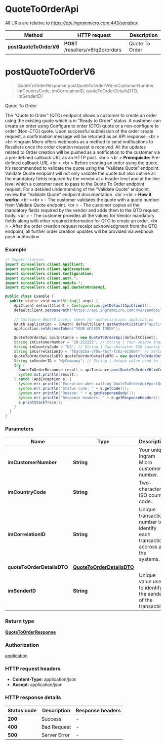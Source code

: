 # QuoteToOrderApi

All URIs are relative to *https://api.ingrammicro.com:443/sandbox*

| Method | HTTP request | Description |
|------------- | ------------- | -------------|
| [**postQuoteToOrderV6**](QuoteToOrderApi.md#postQuoteToOrderV6) | **POST** /resellers/v6/q2o/orders | Quote To Order |


<a id="postQuoteToOrderV6"></a>
# **postQuoteToOrderV6**
> QuoteToOrderResponse postQuoteToOrderV6(imCustomerNumber, imCountryCode, imCorrelationID, quoteToOrderDetailsDTO, imSenderID)

Quote To Order

The “Quote to Order” (QTO) endpoint allows a customer to create an order using the existing quote which is in “Ready to Order” status. A customer can create an order using Configure to order (CTO) quote or a non-configure to order (Non-CTO) quote. Upon successful submission of the order create request, a confirmation message will be returned as an API response. &lt;br &gt; &lt;br &gt;Ingram Micro offers webhooks as a method to send notifications to Resellers once the order creation request is received. All the updates related to Order creation will be pushed as a notification to the customer via a pre-defined callback URL as an HTTP post. &lt;br &gt; &lt;br &gt; **Prerequisite:** Pre-defined callback URL &lt;br &gt; &lt;br &gt; Before creating an order using the quote, it’s recommended to validate the quote using the “Validate Quote” endpoint. Validate Quote endpoint will not only validate the quote but also outline all the mandatory fields required by the vendor at a header level and at the line level which a customer need to pass to the Quote To Order endpoint request.  For a detailed understanding of the “Validate Quote” endpoint, review the “Validate Quote” endpoint documentation. &lt;br &gt;&lt;br &gt; **How it works:** &lt;br &gt;&lt;br &gt; - The customer validates the quote with a quote number from Validate Quote endpoint. &lt;br &gt; - The customer copies all the mandatory fields required by the vendor and adds them to the QTO request body. &lt;br &gt; - The customer provides all the values for Vendor mandatory fields along with other required information for QTO to create an order. &lt;br &gt; - After the order creation request receipt acknowledgment from the QTO endpoint, all further order creation updates will be provided via webhook push notification.

### Example
```java
// Import classes:
import xiresellers.client.ApiClient;
import xiresellers.client.ApiException;
import xiresellers.client.Configuration;
import xiresellers.client.auth.*;
import xiresellers.client.models.*;
import xiresellers.client.api.QuoteToOrderApi;

public class Example {
  public static void main(String[] args) {
    ApiClient defaultClient = Configuration.getDefaultApiClient();
    defaultClient.setBasePath("https://api.ingrammicro.com:443/sandbox");
    
    // Configure OAuth2 access token for authorization: application
    OAuth application = (OAuth) defaultClient.getAuthentication("application");
    application.setAccessToken("YOUR ACCESS TOKEN");

    QuoteToOrderApi apiInstance = new QuoteToOrderApi(defaultClient);
    String imCustomerNumber = "20-222222"; // String | Your unique Ingram Micro customer number.
    String imCountryCode = "US"; // String | Two-character ISO country code.
    String imCorrelationID = "fbac82ba-cf0a-4bcf-fc03-0c5084"; // String | Unique transaction number to identify each transaction accross all the systems.
    QuoteToOrderDetailsDTO quoteToOrderDetailsDTO = new QuoteToOrderDetailsDTO(); // QuoteToOrderDetailsDTO | 
    String imSenderID = "MyCompany"; // String | Unique value used to identify the sender of the transaction.
    try {
      QuoteToOrderResponse result = apiInstance.postQuoteToOrderV6(imCustomerNumber, imCountryCode, imCorrelationID, quoteToOrderDetailsDTO, imSenderID);
      System.out.println(result);
    } catch (ApiException e) {
      System.err.println("Exception when calling QuoteToOrderApi#postQuoteToOrderV6");
      System.err.println("Status code: " + e.getCode());
      System.err.println("Reason: " + e.getResponseBody());
      System.err.println("Response headers: " + e.getResponseHeaders());
      e.printStackTrace();
    }
  }
}
```

### Parameters

| Name | Type | Description  | Notes |
|------------- | ------------- | ------------- | -------------|
| **imCustomerNumber** | **String**| Your unique Ingram Micro customer number. | |
| **imCountryCode** | **String**| Two-character ISO country code. | |
| **imCorrelationID** | **String**| Unique transaction number to identify each transaction accross all the systems. | |
| **quoteToOrderDetailsDTO** | [**QuoteToOrderDetailsDTO**](QuoteToOrderDetailsDTO.md)|  | |
| **imSenderID** | **String**| Unique value used to identify the sender of the transaction. | [optional] |

### Return type

[**QuoteToOrderResponse**](QuoteToOrderResponse.md)

### Authorization

[application](../README.md#application)

### HTTP request headers

 - **Content-Type**: application/json
 - **Accept**: application/json

### HTTP response details
| Status code | Description | Response headers |
|-------------|-------------|------------------|
| **200** | Success |  -  |
| **400** | Bad Request |  -  |
| **500** | Server Error |  -  |

